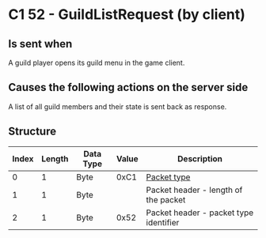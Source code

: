 # C1 52 - GuildListRequest (by client)

## Is sent when

A guild player opens its guild menu in the game client.

## Causes the following actions on the server side

A list of all guild members and their state is sent back as response.

## Structure

| Index | Length | Data Type | Value | Description |
|-------|--------|-----------|-------|-------------|
| 0 | 1 |   Byte   | 0xC1  | [Packet type](PacketTypes.md) |
| 1 | 1 |    Byte   |      | Packet header - length of the packet |
| 2 | 1 |    Byte   | 0x52  | Packet header - packet type identifier |